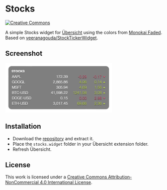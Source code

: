 # Stocks

[![Creative Commons](https://flat.badgen.net/badge/license/CC-BY-NC-4.0/orange)](https://creativecommons.org/licenses/by-nc/4.0/)

A simple Stocks widget for [Übersicht](http://tracesof.net/uebersicht/) using the colors from [Monokai Faded](https://dionmunk.com/projects/monokai-faded/). Based on [veeranagouda/StockTickerWidget](https://github.com/veeranagouda/StockTickerWidget).

## Screenshot

![Screenshot](screenshots/screenshot.png)

## Installation

- Download the [repository](https://github.com/dionmunk/ubersicht-stocks/archive/main.zip) and extract it.
- Place the `stocks.widget` folder in your Übersicht extension folder.
- Refresh Übersicht.

## License

This work is licensed under a [Creative Commons Attribution-NonCommercial 4.0 International License](https://creativecommons.org/licenses/by-nc/4.0/).
